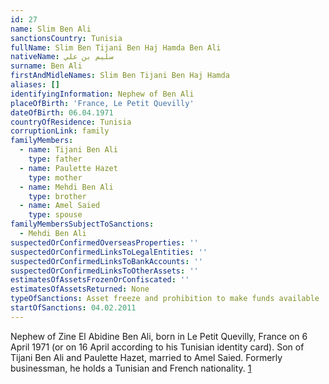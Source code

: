 ```yaml
---
id: 27
name: Slim Ben Ali
sanctionsCountry: Tunisia
fullName: Slim Ben Tijani Ben Haj Hamda Ben Ali
nativeName: سليم بن علي
surname: Ben Ali
firstAndMidleNames: Slim Ben Tijani Ben Haj Hamda
aliases: []
identifyingInformation: Nephew of Ben Ali
placeOfBirth: 'France, Le Petit Quevilly'
dateOfBirth: 06.04.1971
countryOfResidence: Tunisia
corruptionLink: family
familyMembers:
  - name: Tijani Ben Ali
    type: father
  - name: Paulette Hazet
    type: mother
  - name: Mehdi Ben Ali
    type: brother
  - name: Amel Saied
    type: spouse
familyMembersSubjectToSanctions:
  - Mehdi Ben Ali
suspectedOrConfirmedOverseasProperties: ''
suspectedOrConfirmedLinksToLegalEntities: ''
suspectedOrConfirmedLinksToBankAccounts: ''
suspectedOrConfirmedLinksToOtherAssets: ''
estimatesOfAssetsFrozenOrConfiscated: ''
estimatesOfAssetsReturned: None
typeOfSanctions: Asset freeze and prohibition to make funds available
startOfSanctions: 04.02.2011
---
```

Nephew of Zine El Abidine Ben Ali, born in Le Petit Quevilly, France on 6 April 
1971 (or on 16 April according to his Tunisian identity card). Son of Tijani Ben 
Ali and Paulette Hazet, married to Amel Saied. Formerly businessman, he holds a 
Tunisian and French nationality. 
[1](https://eur-lex.europa.eu/legal-content/EN/TXT/?uri=CELEX:02011R0101-20170128)
